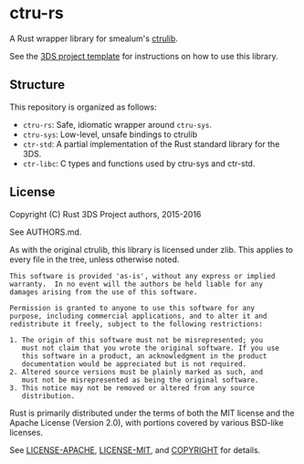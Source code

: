 # ctru-rs

A Rust wrapper library for smealum's [ctrulib](https://github.com/smealum/ctrulib).

See the [3DS project template](https://github.com/rust3ds/rust3ds-template) for instructions on how to use this library.

## Structure

This repository is organized as follows:
* `ctru-rs`: Safe, idiomatic wrapper around `ctru-sys`.
* `ctru-sys`: Low-level, unsafe bindings to ctrulib
* `ctr-std`: A partial implementation of the Rust standard library for the 3DS.
* `ctr-libc`: C types and functions used by ctru-sys and ctr-std.

## License

Copyright (C) Rust 3DS Project authors, 2015-2016

See AUTHORS.md.

As with the original ctrulib, this library is licensed under zlib. This
applies to every file in the tree, unless otherwise noted.

    This software is provided 'as-is', without any express or implied
    warranty.  In no event will the authors be held liable for any
    damages arising from the use of this software.

    Permission is granted to anyone to use this software for any
    purpose, including commercial applications, and to alter it and
    redistribute it freely, subject to the following restrictions:

    1. The origin of this software must not be misrepresented; you
       must not claim that you wrote the original software. If you use
       this software in a product, an acknowledgment in the product
       documentation would be appreciated but is not required.
    2. Altered source versions must be plainly marked as such, and
       must not be misrepresented as being the original software.
    3. This notice may not be removed or altered from any source
       distribution.

Rust is primarily distributed under the terms of both the MIT license and the Apache License (Version 2.0), with portions covered by various BSD-like licenses.

See [LICENSE-APACHE](https://github.com/rust-lang/rust/blob/master/LICENSE-APACHE), [LICENSE-MIT](https://github.com/rust-lang/rust/blob/master/LICENSE-MIT), and [COPYRIGHT](https://github.com/rust-lang/rust/blob/master/COPYRIGHT) for details.

